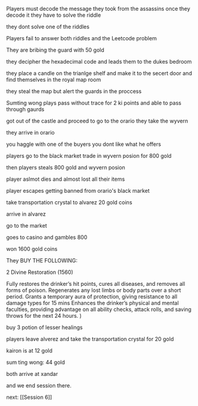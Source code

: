 
Players must decode the message they took from the assassins once they decode it they have to solve the riddle

they dont solve one of the riddles

Players fail to answer both riddles and the Leetcode problem 

They are bribing the guard with 50 gold

they decipher the hexadecimal code and leads them to the dukes bedroom

they place a candle on the trianlge shelf and make it to the secert door and find themselves in the royal map room

they steal the map but alert the guards in the proccess

Sumting wong plays pass without trace for 2 ki points and able to pass through gaurds 

got out  of the castle and proceed to go to the orario they take the wyvern 

they arrive in orario

you haggle with one of the buyers you dont like what he offers 

players go to the black market trade in wyvern posion for 800 gold

then players steals 800 gold and wyvern posion

player aslmot dies and almost lost all their items

player escapes getting banned from orario's black market

take transportation crystal to alvarez 20 gold coins

arrive in alvarez 

go to the market

goes to casino and gambles 800

won 1600 gold coins

They BUY THE FOLLOWING: 

2 Divine Restoration (1560)

Fully restores the drinker’s hit points, cures all diseases, and removes all forms of poison. Regenerates any lost limbs or body parts over a short period. Grants a temporary aura of protection, giving resistance to all damage types for 15 mins Enhances the drinker’s physical and mental faculties, providing advantage on all ability checks, attack rolls, and saving throws for the next 24 hours. ) 

buy 3 potion of lesser healings

players  leave alverez and take the transportation crystal for 20 gold 

kairon is at 12 gold

sum ting wong: 44 gold

both arrive at xandar

and we end session there.



next: [[Session 6]]

